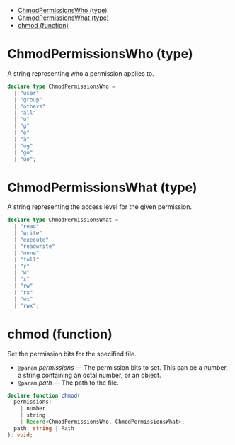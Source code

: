 - [ChmodPermissionsWho (type)](#chmodpermissionswho-type)
- [ChmodPermissionsWhat (type)](#chmodpermissionswhat-type)
- [chmod (function)](#chmod-function)

# ChmodPermissionsWho (type)

A string representing who a permission applies to.

```ts
declare type ChmodPermissionsWho =
  | "user"
  | "group"
  | "others"
  | "all"
  | "u"
  | "g"
  | "o"
  | "a"
  | "ug"
  | "go"
  | "uo";
```

# ChmodPermissionsWhat (type)

A string representing the access level for the given permission.

```ts
declare type ChmodPermissionsWhat =
  | "read"
  | "write"
  | "execute"
  | "readwrite"
  | "none"
  | "full"
  | "r"
  | "w"
  | "x"
  | "rw"
  | "rx"
  | "wx"
  | "rwx";
```

# chmod (function)

Set the permission bits for the specified file.

- `@param` _permissions_ — The permission bits to set. This can be a number, a string containing an octal number, or an object.
- `@param` _path_ — The path to the file.

```ts
declare function chmod(
  permissions:
    | number
    | string
    | Record<ChmodPermissionsWho, ChmodPermissionsWhat>,
  path: string | Path
): void;
```
